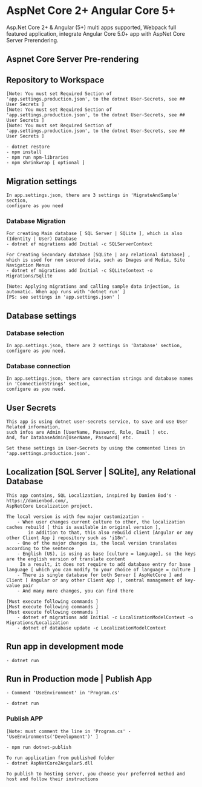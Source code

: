 # AspNet Core 2+ Angular Core 5+

Asp.Net Core 2+ &amp; Angular (5+) multi apps supported, Webpack full featured application,
integrate Angular Core 5.0+ app with AspNet Core Server Prerendering.

## Aspnet Core Server Pre-rendering

## Repository to Workspace

    [Note: You must set Required Section of 'app.settings.production.json', to the dotnet User-Secrets, see ## User Secrets ]
    [Note: You must set Required Section of 'app.settings.production.json', to the dotnet User-Secrets, see ## User Secrets ]
    [Note: You must set Required Section of 'app.settings.production.json', to the dotnet User-Secrets, see ## User Secrets ]

    - dotnet restore
    - npm install
    - npm run npm-libraries
    - npm shrinkwrap [ optional ]

## Migration settings

    In app.settings.json, there are 3 settings in 'MigrateAndSample' section,
    configure as you need

### Database Migration

    For creating Main database [ SQL Server | SQLite ], which is also (Identity | User) Database
    - dotnet ef migrations add Initial -c SQLServerContext

    For Creating Secondary database [SQLite | any relational database] , which is used for non secured data, such as Images and Media, Site Navigation Menus
    - dotnet ef migrations add Initial -c SQLiteContext -o Migrations/Sqlite

    [Note: Applying migrations and calling sample data injection, is automatic. When app runs with 'dotnet run' ]
    [PS: see settings in 'app.settings.json' ]

## Database settings

### Database selection

    In app.settings.json, there are 2 settings in 'Database' section,
    configure as you need.

### Database connection

    In app.settings.json, there are connection strings and database names in 'ConnectionStrings' section,
    configure as you need.

## User Secrets

    This app is using dotnet user-secrets service, to save and use User Related information,
    such infos are Admin [UserName, Password, Role, Email ] etc.
    And, for DatabaseAdmin[UserName, Password] etc.

    Set these settings in User-Secrets by using the commented lines in 'app.settings.production.json'.

## Localization [SQL Server | SQLite], any Relational Database

    This app contains, SQL Localization, inspired by Damien Bod's - https://damienbod.com/,
    AspNetCore Localization project.

    The local version is with few major customization -
        - When user changes current culture to other, the localization caches rebuild [ this is available in original version ],
            in addition to that, this also rebuild client [Angular or any other Client App ] repository such as 'i18n'.
        - One of the major changes is, the local version translates according to the sentence
        - English (US), is using as base [culture = language], so the keys are the english version of translate content
         In a result, it does not require to add database entry for base language [ which you can modify to your choice of language = culture ]
        - There is single database for both Server [ AspNetCore ] and Client [ Angular or any other Client App ], central management of key-value pair
        - And many more changes, you can find there

    [Must execute following commands ]
    [Must execute following commands ]
    [Must execute following commands ]
        - dotnet ef migrations add Initial -c LocalizationModelContext -o Migrations/Localization
        - dotnet ef database update -c LocalizationModelContext

## Run app in development mode

    - dotnet run

## Run in Production mode | Publish App

    - Comment 'UseEnvironment' in 'Program.cs'

    - dotnet run

### Publish APP

    [Note: must comment the line in 'Program.cs' - 'UseEnvironments('Development')' ]

    - npm run dotnet-publish

    To run application from published folder
    - dotnet AspNetCore2Angular5.dll

    To publish to hosting server, you choose your preferred method and host and follow their instructions